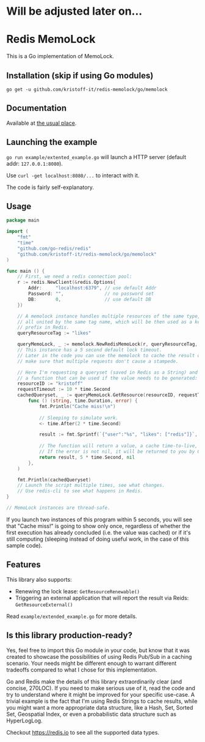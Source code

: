 # Will be adjusted later on...

# Redis MemoLock
This is a Go implementation of MemoLock. 

## Installation (skip if using Go modules)
`go get -u github.com/kristoff-it/redis-memolock/go/memolock`

## Documentation
Available at [the usual place](https://godoc.org/github.com/kristoff-it/redis-memolock/go/memolock).

## Launching the example
`go run example/extented_example.go` will launch a HTTP server (default addr: `127.0.0.1:8080`).

Use `curl -get localhost:8080/...` to interact with it. 

The code is fairly self-explanatory.

## Usage
```go
package main

import (
    "fmt"
    "time"
    "github.com/go-redis/redis"
    "github.com/kristoff-it/redis-memolock/go/memolock"
)

func main () {
    // First, we need a redis connection pool:
    r := redis.NewClient(&redis.Options{
        Addr:     "localhost:6379", // use default Addr
        Password: "",               // no password set
        DB:       0,                // use default DB
    })

    // A memolock instance handles multiple resources of the same type,
    // all united by the same tag name, which will be then used as a key
    // prefix in Redis.
    queryResourceTag := "likes"

    queryMemoLock, _ := memolock.NewRedisMemoLock(r, queryResourceTag, 5 * time.Second)
    // This instance has a 5 second default lock timeout.
    // Later in the code you can use the memolock to cache the result of a function and
    // make sure that multiple requests don't cause a stampede.

    // Here I'm requesting a queryset (saved in Redis as a String) and providing  
    // a function that can be used if the value needs to be generated:
    resourceID := "kristoff"
    requestTimeout := 10 * time.Second
    cachedQueryset, _ := queryMemoLock.GetResource(resourceID, requestTimeout, 
        func () (string, time.Duration, error) {
            fmt.Println("Cache miss!\n")
            
            // Sleeping to simulate work. 
            <- time.After(2 * time.Second)

            result := fmt.Sprintf(`{"user":"%s", "likes": ["redis"]}`, resourceID)
            
            // The function will return a value, a cache time-to-live, and an error.
            // If the error is not nil, it will be returned to you by GetResource()
            return result, 5 * time.Second, nil
        },
    )

    fmt.Println(cachedQueryset)
    // Launch the script multiple times, see what changes. 
    // Use redis-cli to see what happens in Redis.
}

// MemoLock instances are thread-safe.

```
If you launch two instances of this program within 5 seconds, you will see that "Cache miss!" is 
going to show only once, regardless of whether the first execution has already concluded 
(i.e. the value was cached) or if it's still computing (sleeping instead of doing useful 
work, in the case of this sample code).

## Features
This library also supports:
- Renewing the lock lease: `GetResourceRenewable()`
- Triggering an external application that will report the result via Reids: `GetResourceExternal()`

Read `example/extended_example.go` for more details.


## Is this library production-ready?
Yes, feel free to import this Go module in your code, 
but know that it was created to showcase the possibilities of using Redis Pub/Sub
in a caching scenario. Your needs might be different enough to warrant different
tradeoffs compared to what I chose for this implementation.

Go and Redis make the details of this library extraordinarily clear (and concise, 270LOC).
If you need to make serious use of it, read the code and try to understand where
it might be improved for your specific use-case. A trivial example is the fact that
I'm using Redis Strings to cache results, while you might want a more appropriate data
structure, like a Hash, Set, Sorted Set, Geospatial Index, or even a probabilistic
data structure such as HyperLogLog. 

Checkout https://redis.io to see all the supported data types.
